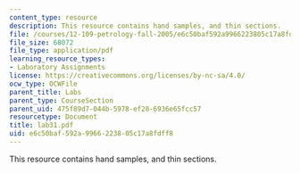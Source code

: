 ```yaml
---
content_type: resource
description: This resource contains hand samples, and thin sections.
file: /courses/12-109-petrology-fall-2005/e6c50baf592a9966223805c17a8fdff8_lab31.pdf
file_size: 68072
file_type: application/pdf
learning_resource_types:
- Laboratory Assignments
license: https://creativecommons.org/licenses/by-nc-sa/4.0/
ocw_type: OCWFile
parent_title: Labs
parent_type: CourseSection
parent_uid: 475f89d7-044b-5978-ef28-6936e65fcc57
resourcetype: Document
title: lab31.pdf
uid: e6c50baf-592a-9966-2238-05c17a8fdff8
---
```

This resource contains hand samples, and thin sections.